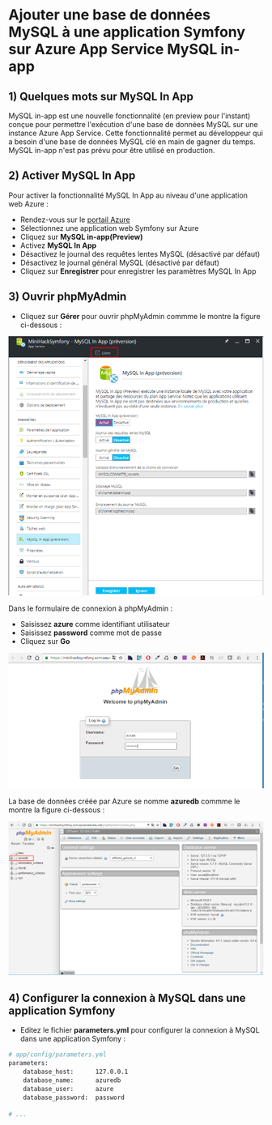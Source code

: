# Ajouter une base de données MySQL à une application Symfony sur Azure App Service MySQL in-app

## 1) Quelques mots sur MySQL In App

MySQL in-app est une nouvelle fonctionnalité (en preview pour l'instant) conçue pour permettre l'exécution d'une base de données MySQL sur une instance Azure App Service.
Cette fonctionnalité permet au développeur qui a besoin d'une base de données MySQL clé en main de gagner du temps.
MySQL in-app n'est pas prévu pour être utilisé en production.

## 2) Activer MySQL In App

Pour activer la fonctionnalité MySQL In App au niveau d'une application web Azure :
- Rendez-vous sur le [portail Azure](http://portal.azure.com)
- Sélectionnez une application web Symfony sur Azure
- Cliquez sur __MySQL in-app(Preview)__
- Activez __MySQL In App__
- Désactivez le journal des requêtes lentes MySQL (désactivé par défaut)
- Désactivez le journal général MySQL (désactivé par défaut)
- Cliquez sur __Enregistrer__ pour enregistrer les paramètres MySQL In App

## 3) Ouvrir phpMyAdmin

- Cliquez sur __Gérer__ pour ouvrir phpMyAdmin commme le montre la figure ci-dessous :

![MySQL In App](../Screenshots/MySQL1.png)

Dans le formulaire de connexion à phpMyAdmin :
- Saisissez __azure__ comme identifiant utilisateur
- Saisissez __password__ comme mot de passe
- Cliquez sur __Go__

![MySQL In App](../Screenshots/phpMyAdmin1.png)

La base de données créée par Azure se nomme __azuredb__ commme le montre la figure ci-dessous :

![MySQL In App](../Screenshots/phpMyAdmin2.png)

## 4) Configurer la connexion à MySQL dans une application Symfony

- Editez le fichier __parameters.yml__ pour configurer la connexion à MySQL dans une application Symfony :

```bash
# app/config/parameters.yml
parameters:
    database_host:      127.0.0.1
    database_name:      azuredb
    database_user:      azure
    database_password:  password

# ... 
```